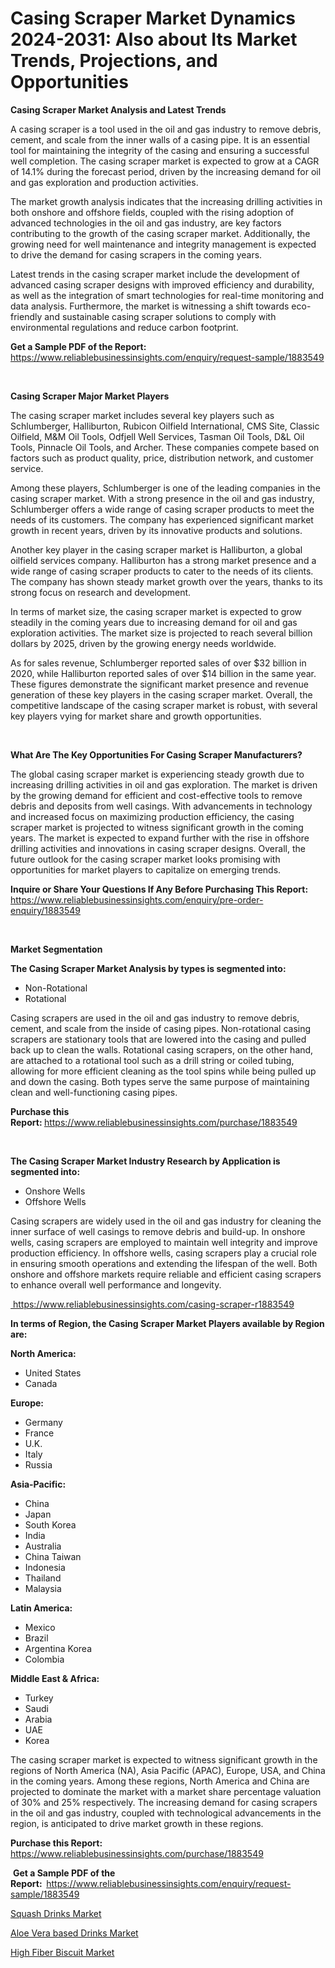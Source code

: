 <p><h1>Casing Scraper Market Dynamics 2024-2031: Also about Its Market Trends, Projections, and Opportunities</h1></p><p><strong>Casing Scraper Market Analysis and Latest Trends</strong></p>
<p><p>A casing scraper is a tool used in the oil and gas industry to remove debris, cement, and scale from the inner walls of a casing pipe. It is an essential tool for maintaining the integrity of the casing and ensuring a successful well completion. The casing scraper market is expected to grow at a CAGR of 14.1% during the forecast period, driven by the increasing demand for oil and gas exploration and production activities.</p><p>The market growth analysis indicates that the increasing drilling activities in both onshore and offshore fields, coupled with the rising adoption of advanced technologies in the oil and gas industry, are key factors contributing to the growth of the casing scraper market. Additionally, the growing need for well maintenance and integrity management is expected to drive the demand for casing scrapers in the coming years.</p><p>Latest trends in the casing scraper market include the development of advanced casing scraper designs with improved efficiency and durability, as well as the integration of smart technologies for real-time monitoring and data analysis. Furthermore, the market is witnessing a shift towards eco-friendly and sustainable casing scraper solutions to comply with environmental regulations and reduce carbon footprint.</p></p>
<p><strong>Get a Sample PDF of the Report:&nbsp;</strong> <a href="https://www.reliablebusinessinsights.com/enquiry/request-sample/1883549">https://www.reliablebusinessinsights.com/enquiry/request-sample/1883549</a></p>
<p>&nbsp;</p>
<p><strong>Casing Scraper Major Market Players</strong></p>
<p><p>The casing scraper market includes several key players such as Schlumberger, Halliburton, Rubicon Oilfield International, CMS Site, Classic Oilfield, M&M Oil Tools, Odfjell Well Services, Tasman Oil Tools, D&L Oil Tools, Pinnacle Oil Tools, and Archer. These companies compete based on factors such as product quality, price, distribution network, and customer service.</p><p>Among these players, Schlumberger is one of the leading companies in the casing scraper market. With a strong presence in the oil and gas industry, Schlumberger offers a wide range of casing scraper products to meet the needs of its customers. The company has experienced significant market growth in recent years, driven by its innovative products and solutions.</p><p>Another key player in the casing scraper market is Halliburton, a global oilfield services company. Halliburton has a strong market presence and a wide range of casing scraper products to cater to the needs of its clients. The company has shown steady market growth over the years, thanks to its strong focus on research and development.</p><p>In terms of market size, the casing scraper market is expected to grow steadily in the coming years due to increasing demand for oil and gas exploration activities. The market size is projected to reach several billion dollars by 2025, driven by the growing energy needs worldwide.</p><p>As for sales revenue, Schlumberger reported sales of over $32 billion in 2020, while Halliburton reported sales of over $14 billion in the same year. These figures demonstrate the significant market presence and revenue generation of these key players in the casing scraper market. Overall, the competitive landscape of the casing scraper market is robust, with several key players vying for market share and growth opportunities.</p></p>
<p>&nbsp;</p>
<p><strong>What Are The Key Opportunities For Casing Scraper Manufacturers?</strong></p>
<p><p>The global casing scraper market is experiencing steady growth due to increasing drilling activities in oil and gas exploration. The market is driven by the growing demand for efficient and cost-effective tools to remove debris and deposits from well casings. With advancements in technology and increased focus on maximizing production efficiency, the casing scraper market is projected to witness significant growth in the coming years. The market is expected to expand further with the rise in offshore drilling activities and innovations in casing scraper designs. Overall, the future outlook for the casing scraper market looks promising with opportunities for market players to capitalize on emerging trends.</p></p>
<p><strong>Inquire or Share Your Questions If Any Before Purchasing This Report:</strong> <a href="https://www.reliablebusinessinsights.com/enquiry/pre-order-enquiry/1883549">https://www.reliablebusinessinsights.com/enquiry/pre-order-enquiry/1883549</a></p>
<p>&nbsp;</p>
<p><strong>Market Segmentation</strong></p>
<p><strong>The Casing Scraper Market Analysis by types is segmented into:</strong></p>
<p><ul><li>Non-Rotational</li><li>Rotational</li></ul></p>
<p><p>Casing scrapers are used in the oil and gas industry to remove debris, cement, and scale from the inside of casing pipes. Non-rotational casing scrapers are stationary tools that are lowered into the casing and pulled back up to clean the walls. Rotational casing scrapers, on the other hand, are attached to a rotational tool such as a drill string or coiled tubing, allowing for more efficient cleaning as the tool spins while being pulled up and down the casing. Both types serve the same purpose of maintaining clean and well-functioning casing pipes.</p></p>
<p><strong>Purchase this Report:&nbsp;</strong><a href="https://www.reliablebusinessinsights.com/purchase/1883549">https://www.reliablebusinessinsights.com/purchase/1883549</a></p>
<p>&nbsp;</p>
<p><strong>The Casing Scraper Market Industry Research by Application is segmented into:</strong></p>
<p><ul><li>Onshore Wells</li><li>Offshore Wells</li></ul></p>
<p><p>Casing scrapers are widely used in the oil and gas industry for cleaning the inner surface of well casings to remove debris and build-up. In onshore wells, casing scrapers are employed to maintain well integrity and improve production efficiency. In offshore wells, casing scrapers play a crucial role in ensuring smooth operations and extending the lifespan of the well. Both onshore and offshore markets require reliable and efficient casing scrapers to enhance overall well performance and longevity.</p></p>
<p><a href="https://www.reliablebusinessinsights.com/casing-scraper-r1883549">&nbsp;https://www.reliablebusinessinsights.com/casing-scraper-r1883549</a></p>
<p><strong>In terms of Region, the Casing Scraper Market Players available by Region are:</strong></p>
<p>
    <p> <strong> North America: </strong>
        <ul>
            <li>United States</li>
            <li>Canada</li>
        </ul>
        </p> 
    <p> <strong> Europe: </strong>
        <ul>
            <li>Germany</li>
            <li>France</li>
            <li>U.K.</li>
            <li>Italy</li>
            <li>Russia</li>
        </ul>
        </p> 
    <p> <strong> Asia-Pacific: </strong>
        <ul>
            <li>China</li>
            <li>Japan</li>
            <li>South Korea</li>
            <li>India</li>
            <li>Australia</li>
            <li>China Taiwan</li>
            <li>Indonesia</li>
            <li>Thailand</li>
            <li>Malaysia</li>
        </ul>
        </p> 
    <p> <strong> Latin America: </strong>
        <ul>
            <li>Mexico</li>
            <li>Brazil</li>
            <li>Argentina Korea</li>
            <li>Colombia</li>
        </ul>
        </p> 
    <p> <strong> Middle East & Africa: </strong>
        <ul>
            <li>Turkey</li>
            <li>Saudi</li>
            <li>Arabia</li>
            <li>UAE</li>
            <li>Korea</li>
        </ul>
    </p>
    </p>
<p><p>The casing scraper market is expected to witness significant growth in the regions of North America (NA), Asia Pacific (APAC), Europe, USA, and China in the coming years. Among these regions, North America and China are projected to dominate the market with a market share percentage valuation of 30% and 25% respectively. The increasing demand for casing scrapers in the oil and gas industry, coupled with technological advancements in the region, is anticipated to drive market growth in these regions.</p></p>
<p><strong>Purchase this Report: </strong><a href="https://www.reliablebusinessinsights.com/purchase/1883549">https://www.reliablebusinessinsights.com/purchase/1883549</a></p>
<p>&nbsp;<strong>Get a Sample PDF of the Report:&nbsp;&nbsp;</strong><a href="https://www.reliablebusinessinsights.com/enquiry/request-sample/1883549">https://www.reliablebusinessinsights.com/enquiry/request-sample/1883549</a></p>
<p><strong></strong></p>
<p><p><a href="https://github.com/JosephMorgnmelgfbX/Market-Research-Report-List-1/blob/main/squash-drinks-market.md">Squash Drinks Market</a></p><p><a href="https://github.com/BraidenLucas2019/Market-Research-Report-List-1/blob/main/aloe-vera-based-drinks-market.md">Aloe Vera based Drinks Market</a></p><p><a href="https://github.com/nlnlwane1/Market-Research-Report-List-1/blob/main/high-fiber-biscuit-market.md">High Fiber Biscuit Market</a></p></p>